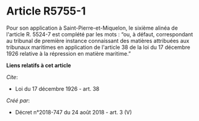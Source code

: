 # Article R5755-1

Pour son application à Saint-Pierre-et-Miquelon, le sixième alinéa de l'article R. 5524-7 est complété par les mots : “ou, à
défaut, correspondant au tribunal de première instance connaissant des matières attribuées aux tribunaux maritimes en
application de l'article 38 de la loi du 17 décembre 1926 relative à la répression en matière maritime.”

**Liens relatifs à cet article**

_Cite_:

  - Loi du 17 décembre 1926 - art. 38

_Créé par_:

  - Décret n°2018-747 du 24 août 2018 - art. 3 (V)
